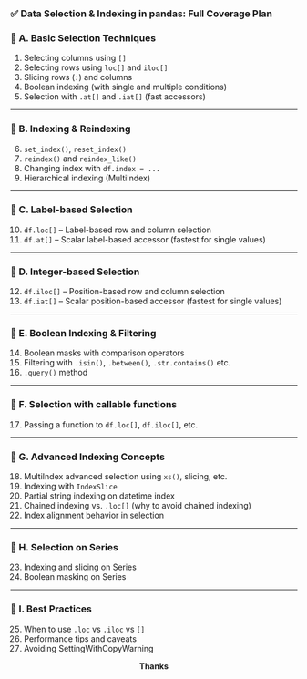 ### ✅ **Data Selection & Indexing in pandas: Full Coverage Plan**

### 🔹 A. **Basic Selection Techniques**

1. Selecting columns using `[]`
2. Selecting rows using `loc[]` and `iloc[]`
3. Slicing rows (`:`) and columns
4. Boolean indexing (with single and multiple conditions)
5. Selection with `.at[]` and `.iat[]` (fast accessors)

---

### 🔹 B. **Indexing & Reindexing**

6. `set_index()`, `reset_index()`
7. `reindex()` and `reindex_like()`
8. Changing index with `df.index = ...`
9. Hierarchical indexing (MultiIndex)

---

### 🔹 C. **Label-based Selection**

10. `df.loc[]` – Label-based row and column selection
11. `df.at[]` – Scalar label-based accessor (fastest for single values)

---

### 🔹 D. **Integer-based Selection**

12. `df.iloc[]` – Position-based row and column selection
13. `df.iat[]` – Scalar position-based accessor (fastest for single values)

---

### 🔹 E. **Boolean Indexing & Filtering**

14. Boolean masks with comparison operators
15. Filtering with `.isin()`, `.between()`, `.str.contains()` etc.
16. `.query()` method

---

### 🔹 F. **Selection with callable functions**

17. Passing a function to `df.loc[]`, `df.iloc[]`, etc.

---

### 🔹 G. **Advanced Indexing Concepts**

18. MultiIndex advanced selection using `xs()`, slicing, etc.
19. Indexing with `IndexSlice`
20. Partial string indexing on datetime index
21. Chained indexing vs. `.loc[]` (why to avoid chained indexing)
22. Index alignment behavior in selection

---

### 🔹 H. **Selection on Series**

23. Indexing and slicing on Series
24. Boolean masking on Series

---

### 🔹 I. **Best Practices**

25. When to use `.loc` vs `.iloc` vs `[]`
26. Performance tips and caveats
27. Avoiding SettingWithCopyWarning

<center><b>Thanks</b></center>
